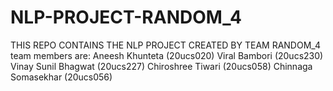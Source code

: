 # NLP-PROJECT-RANDOM_4
THIS REPO CONTAINS THE NLP PROJECT CREATED BY TEAM RANDOM_4
team members are: 
Aneesh Khunteta (20ucs020)
Viral Bambori (20ucs230)	 
Vinay Sunil Bhagwat (20ucs227)
Chiroshree Tiwari (20ucs058)
Chinnaga Somasekhar (20ucs056)
